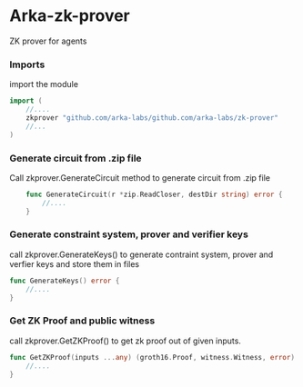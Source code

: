 # Arka-zk-prover

ZK prover for agents

### Imports
import the module
```go
import (
    //....
    zkprover "github.com/arka-labs/github.com/arka-labs/zk-prover"
    //...
)
```

### Generate circuit from .zip file
Call zkprover.GenerateCircuit method to generate circuit from .zip file 
```go
    func GenerateCircuit(r *zip.ReadCloser, destDir string) error {
        //....
    }
```

### Generate constraint system, prover and verifier keys
call zkprover.GenerateKeys() to generate contraint system, prover and verfier keys and store them in files

```go
func GenerateKeys() error {
    //....
}
```

### Get ZK Proof and public witness
call zkprover.GetZKProof() to get zk proof out of given inputs.

```go
func GetZKProof(inputs ...any) (groth16.Proof, witness.Witness, error) {
    //....
}
```
